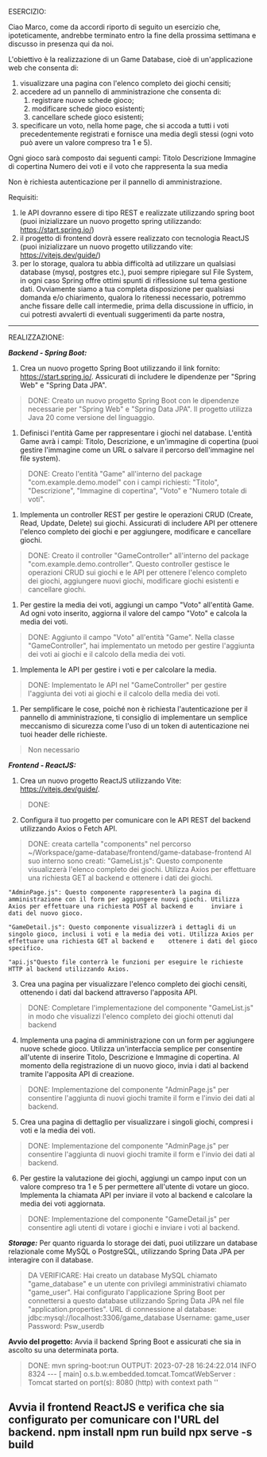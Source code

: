 ESERCIZIO:

Ciao Marco,
come da accordi riporto di seguito un esercizio che, ipoteticamente, andrebbe terminato entro la fine della prossima settimana e discusso in presenza qui da noi.

L'obiettivo è la realizzazione di un Game Database, cioè di un'applicazione web che consenta di:
1. visualizzare una pagina con l'elenco completo dei giochi censiti;
2. accedere ad un pannello di amministrazione che consenta di:
	1. registrare nuove schede gioco;
	2. modificare schede gioco esistenti;
	3. cancellare schede gioco esistenti;
3. specificare un voto, nella home page, che si accoda a tutti i voti precedentemente registrati e fornisce una media degli stessi (ogni voto può avere un valore compreso tra 1 e 5).

Ogni gioco sarà composto dai seguenti campi:
Titolo
Descrizione
Immagine di copertina
Numero dei voti e il voto che rappresenta la sua media

Non è richiesta autenticazione per il pannello di amministrazione.

Requisiti:
1. le API dovranno essere di tipo REST e realizzate utilizzando spring boot (puoi inizializzare un nuovo progetto spring utilizzando: https://start.spring.io/)
2. il progetto di frontend dovrà essere realizzato con tecnologia ReactJS (puoi inizializzare un nuovo progetto utilizzando vite: https://vitejs.dev/guide/) 
3. per lo storage, qualora tu abbia difficoltà ad utilizzare un qualsiasi database (mysql, postgres etc.), puoi sempre ripiegare sul File System, in ogni caso Spring offre ottimi spunti di riflessione sul tema gestione dati.
Ovviamente siamo a tua completa disposizione per qualsiasi domanda e/o chiarimento,
qualora lo ritenessi necessario, potremmo anche fissare delle call intermedie, prima della discussione in ufficio, in cui potresti avvalerti di eventuali suggerimenti da parte nostra,
--------------------------------------------------------------------------------------------------------------------------------------------------------------
REALIZZAZIONE:

***Backend - Spring Boot:***

1. Crea un nuovo progetto Spring Boot utilizzando il link fornito: https://start.spring.io/. Assicurati di includere le dipendenze per "Spring Web" e "Spring Data JPA".
> DONE: Creato un nuovo progetto Spring Boot con le dipendenze necessarie per "Spring Web" e "Spring Data JPA". Il progetto utilizza Java 20 come versione del linguaggio.

1. Definisci l'entità Game per rappresentare i giochi nel database. L'entità Game avrà i campi: Titolo, Descrizione, e un'immagine di copertina (puoi gestire l'immagine come un URL o salvare il percorso dell'immagine nel file system).
> DONE: Creato l'entità "Game" all'interno del package "com.example.demo.model" con i campi richiesti: "Titolo", "Descrizione", "Immagine di copertina", "Voto" e "Numero totale di voti".

1. Implementa un controller REST per gestire le operazioni CRUD (Create, Read, Update, Delete) sui giochi. Assicurati di includere API per ottenere l'elenco completo dei giochi e per aggiungere, modificare e cancellare giochi.
> DONE: Creato il controller "GameController" all'interno del package "com.example.demo.controller". Questo controller gestisce le operazioni CRUD sui giochi e le API per ottenere l'elenco completo dei giochi, aggiungere nuovi giochi, modificare giochi esistenti e cancellare giochi.

1. Per gestire la media dei voti, aggiungi un campo "Voto" all'entità Game. Ad ogni voto inserito, aggiorna il valore del campo "Voto" e calcola la media dei voti.
> DONE: Aggiunto il campo "Voto" all'entità "Game". Nella classe "GameController", hai implementato un metodo per gestire l'aggiunta dei voti ai giochi e il calcolo della media dei voti.

1. Implementa le API per gestire i voti e per calcolare la media.
> DONE: Implementato le API nel "GameController" per gestire l'aggiunta dei voti ai giochi e il calcolo della media dei voti.

1. Per semplificare le cose, poiché non è richiesta l'autenticazione per il pannello di amministrazione, ti consiglio di implementare un semplice meccanismo di sicurezza come l'uso di un token di autenticazione nei tuoi header delle richieste.
> Non necessario

***Frontend - ReactJS:***
1. Crea un nuovo progetto ReactJS utilizzando Vite: https://vitejs.dev/guide/.
> DONE:

2. Configura il tuo progetto per comunicare con le API REST del backend utilizzando Axios o Fetch API.
> DONE: creata cartella "components" nel percorso ~/Workspace/game-database/frontend/game-database-frontend
	Al suo interno sono creati:
	"GameList.js": Questo componente visualizzerà l'elenco completo dei giochi. Utilizza Axios per effettuare una richiesta GET al backend e ottenere i dati dei giochi.

	"AdminPage.js": Questo componente rappresenterà la pagina di amministrazione con il form per aggiungere nuovi giochi. Utilizza Axios per effettuare una richiesta POST al backend e 	inviare i dati del nuovo gioco.

	"GameDetail.js": Questo componente visualizzerà i dettagli di un singolo gioco, inclusi i voti e la media dei voti. Utilizza Axios per effettuare una richiesta GET al backend e 	ottenere i dati del gioco specifico.

	"api.js"Questo file conterrà le funzioni per eseguire le richieste HTTP al backend utilizzando Axios. 

3. Crea una pagina per visualizzare l'elenco completo dei giochi censiti, ottenendo i dati dal backend attraverso l'apposita API.
> DONE: Completare l'implementazione del componente "GameList.js" in modo che visualizzi l'elenco completo dei giochi ottenuti dal backend
 
4. Implementa una pagina di amministrazione con un form per aggiungere nuove schede gioco. Utilizza un'interfaccia semplice per consentire all'utente di inserire Titolo, Descrizione e Immagine di copertina. Al momento della registrazione di un nuovo gioco, invia i dati al backend tramite l'apposita API di creazione.
> DONE: Implementazione del componente "AdminPage.js" per consentire l'aggiunta di nuovi giochi tramite il form e l'invio dei dati al backend.

5. Crea una pagina di dettaglio per visualizzare i singoli giochi, compresi i voti e la media dei voti.
> DONE: Implementazione del componente "AdminPage.js" per consentire l'aggiunta di nuovi giochi tramite il form e l'invio dei dati al backend.

6. Per gestire la valutazione dei giochi, aggiungi un campo input con un valore compreso tra 1 e 5 per permettere all'utente di votare un gioco. Implementa la chiamata API per inviare il voto al backend e calcolare la media dei voti aggiornata.
> DONE: Implementazione del componente "GameDetail.js" per consentire agli utenti di votare i giochi e inviare i voti al backend.

***Storage:***
Per quanto riguarda lo storage dei dati, puoi utilizzare un database relazionale come MySQL o PostgreSQL, utilizzando Spring Data JPA per interagire con il database.
> DA VERIFICARE: Hai creato un database MySQL chiamato "game_database" e un utente con privilegi amministrativi chiamato "game_user". Hai configurato l'applicazione Spring Boot per connettersi a questo database utilizzando Spring Data JPA nel file "application.properties".
URL di connessione al database: jdbc:mysql://localhost:3306/game_database
Username: game_user
Password: Psw_userdb

**Avvio del progetto:**
Avvia il backend Spring Boot e assicurati che sia in ascolto su una determinata porta.
> DONE:  mvn spring-boot:run
OUTPUT:
2023-07-28 16:24:22.014  INFO 8324 --- [           main] o.s.b.w.embedded.tomcat.TomcatWebServer  : Tomcat started on port(s): 8080 (http) with context path ''


**Avvia il frontend ReactJS e verifica che sia configurato per comunicare con l'URL del backend.**
npm install
npm run build
npx serve -s build
-------------------------------------------------------------------------------------------------------------------------------


